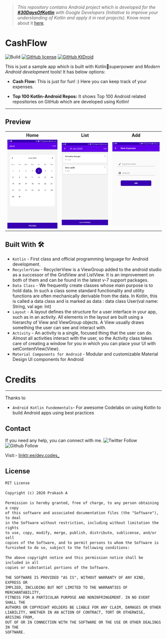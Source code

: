 > *This repository contains Android project which is developed for the [**#30DaysOfKotlin**](https://twitter.com/hashtag/30daysofkotlin?lang=en) with Google Developers (Initiative to improve your understanding of Kotlin and apply it in real projects).* 
> Know more about it [here](https://eventsonair.withgoogle.com/events/kotlin).

# CashFlow

![Build](https://github.com/iamprakash13/30DaysOfKotlin/workflows/Build/badge.svg?branch=master)
[![GitHub license](https://img.shields.io/badge/License-MIT-blue.svg)](LICENSE)
[![GitHub KtDroid](https://img.shields.io/github/v/release/patilshreyas/gitktdroid?color=%23FFFF&label=Download%20APK&logo=android)](https://github.com/github.com/iamprakash13/releases/latest/download/app.apk)

This is just a sample app which is built with Kotlin🦸superpower and *Modern Android development* tools! It has below options:

- **Cash Flow:** This is just for fun! :) Here you can keep track of your expenses. 
  
- **Top 100 Kotlin-Android Repos:** It shows Top 100 Android related repositories on GitHub which are developed using Kotlin!

---

## Preview
<table style="width:100%">
  <tr>
    <th>Home</th>
    <th>List</th>
    <th>Add</th>
  </tr>
  <tr>
    <td><img src="art/Home.jpg"/></td>
    <td><img src="art/List.jpg"/></td>
    <td><img src="art/Add.jpg"</td>
  </tr>
</table>

## Built With 🛠
- ```Kotlin``` - First class and official programming language for Android development.
- ```RecyclerView``` - RecyclerView is a ViewGroup added to the android studio as a successor of the GridView and ListView. It is an improvement on both of them and can be found in the latest v-7 support packages.
- ```Data Class``` -  We frequently create classes whose main purpose is to hold data. In such a class some standard functionality and utility functions are often mechanically derivable from the data. In Kotlin, this is called a data class and is marked as data : data class User(val name: String, val age: Int)
- ```Layout``` - A layout defines the structure for a user interface in your app, such as in an activity. All elements in the layout are built using a hierarchy of View and ViewGroup objects. A View usually draws something the user can see and interact with.
- ```Activity``` - An activity is a single, focused thing that the user can do. Almost all activities interact with the user, so the Activity class takes care of creating a window for you in which you can place your UI with setContentView(View).
- ```Material Components for Android``` - Modular and customizable Material Design UI components for Android

# Credits
---
Thanks to
- ```Android Kotlin Fundementals```- For awesome Codelabs on using Kotlin to build Android apps using best practices



## Contact
If you need any help, you can connect with me. 
![Twitter Follow](https://img.shields.io/twitter/follow/prakash_king13?label=Follow&style=social) ![Github Follow](https://img.shields.io/github/followers/iamprakash13?style=social)

Visit:- [linktr.ee/dev.codes_](https://linktr.ee/dev.codes_)

## License
```
MIT License

Copyright (c) 2020 Prakash A

Permission is hereby granted, free of charge, to any person obtaining a copy
of this software and associated documentation files (the "Software"), to deal
in the Software without restriction, including without limitation the rights
to use, copy, modify, merge, publish, distribute, sublicense, and/or sell
copies of the Software, and to permit persons to whom the Software is
furnished to do so, subject to the following conditions:

The above copyright notice and this permission notice shall be included in all
copies or substantial portions of the Software.

THE SOFTWARE IS PROVIDED "AS IS", WITHOUT WARRANTY OF ANY KIND, EXPRESS OR
IMPLIED, INCLUDING BUT NOT LIMITED TO THE WARRANTIES OF MERCHANTABILITY,
FITNESS FOR A PARTICULAR PURPOSE AND NONINFRINGEMENT. IN NO EVENT SHALL THE
AUTHORS OR COPYRIGHT HOLDERS BE LIABLE FOR ANY CLAIM, DAMAGES OR OTHER
LIABILITY, WHETHER IN AN ACTION OF CONTRACT, TORT OR OTHERWISE, ARISING FROM,
OUT OF OR IN CONNECTION WITH THE SOFTWARE OR THE USE OR OTHER DEALINGS IN THE
SOFTWARE.
```
